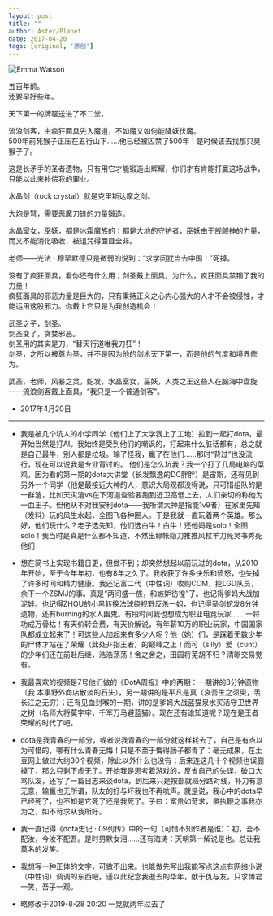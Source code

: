 ```yaml
---
layout: post
title: ""
author: Aster/Planet
date: 2017-04-20
tags: [original, '原创']
---
```


![Emma Watson](http://upload-images.jianshu.io/upload_images/5674982-fd53790d8ff17b64.gif?imageMogr2/auto-orient/strip)


五百年前。  
还要早好些年。  

天下第一的牌匾送进了不二堂。  

流浪剑客，由疯狂面具先入魔道，不如魔又如何能降妖伏魔。  
500年前死猴子正压在五行山下……他已经被囚禁了500年！是时候该去找那只臭猴子了。  

这是长矛手的圣者遗物，只有用它才能锻造出辉耀，你们才有肯能打赢这场战争，只能以此来补偿我的罪业。  

水晶剑（rock crystal）就是克里斯达摩之剑。  

大炮是弩，需要恶魔刀锋的力量锻造。  

水晶室女，巫妖，都是冰霜魔族的；都是大地的守护者，巫妖由于觊觎神的力量，而又不能消化吸收，被诅咒得面目全非。  

老师——光法 · 穆罕默德只是微弱的说到：“求学问犹当去中国！”死掉。  

没有了疯狂面具，看你还有什么用；剑圣戴上面具，为什么，疯狂面具禁锢了我的力量！  
疯狂面具的邪恶力量是巨大的，只有秉持正义之心内心强大的人才不会被侵蚀，才能运用这股邪力。你戴上它只是为我创造机会！  

武圣之子，剑圣。  
剑圣变了，贪婪邪恶。  
剑圣用的其实是刀，“替天行道唯我刀狂”！  
剑圣，之所以被尊为圣，并不是因为他的剑术天下第一，而是他的气度和境界修为。  

武圣，老师，风暴之灵，蛇发，水晶室女，巫妖，人类之王这些人在脑海中盘旋——流浪剑客戴上面具，“我只是一个普通剑客”。  

- 2017年4月20日
* * *  
- 我是被几个坑人的小学同学（他们上了大学我上了工地）拉到一起打dota，最开始当然是打AI。我始终是受到他们的嘲讽的，打起来什么脏话都有，总之就是自己最牛，别人都是垃圾。输了怪我，赢了在他们……那时“背过”也没流行，现在可以说我是专业背过的。
他们是怎么坑我？我一个打了几局电脑的菜鸡，因为看的第一期的dota大讲堂（长发飘逸的DC胖胖）是宙斯，还有见到另外一个同学（他是最接近大神的人，意识大局观都没得说，只可惜组队的是一群渣，比如天灾渣vs在下河道查验要跑到近卫高低上去，人们亲切的称他为一血王子。但他从不对我安利dota——我所谓大神是指能1v9者）在家里先知（发料）玩的风生水起，全图飞各种圈人。于是我就一直玩着两个英雄。那么好，他们玩什么？老子选先知，他们选白牛！白牛！还他妈是solo！全图solo！我当时是真是什么都不知道，不然出绿帐隐刀推推风杖羊刀死灵书秀死他们
- 想在简书上实现书籍日更，但做不到；却突然想起以前玩过的dota，从2010年开始，至于今年年初，也有8年之久了。我收获了许多快乐和愤怒，也失掉了许多时间和精力健康。我还记富二代（中性词）收购CCM，挖LGD队员，余下一个ZSMJ的事。真是“两间盛一族，和嫉妒彷徨”了。也记得爹妈大战加泥娃。也记得ZHOU的小黑转换法球绕视野反杀一姐，也记得圣剑蛇发8分钟遗物，还有burning的水人幽鬼。有段时间我也想成为职业电竞玩家……
一将功成万骨枯！有天价转会费，有天价解说，有年薪10万的职业玩家，中国国家队都成立起来了！可这些人加起来有多少人呢？他（她）们，是踩着无数少年的尸体才站在了荣耀（此处非指王者）的巅峰之上！而可（silly）爱（cunt）的少年们还在前赴后继，浩浩荡荡！舍之舍之，田园将芜胡不归？清晰交易觉有。
- 我最喜欢的视频是7号他们做的《DotA周报》中的两期：一期讲的8分钟遗物（我 本事野外商店散淡的石头），另一期讲的是平凡是真（哀吾生之须臾，羡长江之无穷）；还有见血封喉的一期，讲的是爹妈大战蓝猫泉水买活守卫世界之树（名师大将莫字牢，千军万马避蓝猫）。现在还有谁知道呢？现在是王者荣耀的时代了吧。
- dota是我青春的一部分，或者说我青春的一部分就这样耗去了，自己是有点以为可惜的，哪有什么青春无悔！只是不至于悔得肠子都青了：毫无成果，在土豆网上做过大约30个视频，除此以外什么也没有；后来连这几十个视频也误删掉了，那么只剩下虚无了。开始我是思考着游戏的，反省自己的失误，破口大骂队友，还写了一篇日志来谈dota，到后来只是按部就班分路对线，补刀有意无意，输赢也无所谓，队友的好与坏我也不再吭声。就是说，我心中的dota早已经死了，也不知是它死了还是我死了。子曰：富贵如苛求，虽执鞭之事我亦为之，如不苛求从我所好。
- 我一直记得《dota史记 · 09列传》中的一句（可惜不知作者是谁）：初，吾不配汝，今汝不配吾。是时男默女泪……还有海涛：天朝第一解说是也。总让我莫名的发笑。
- 我想写一种正体的文字，可做不出来。也能做先写出我能写点这点有网络小说（中性词）调调的东西吧。谨以此纪念我逝去的华年，献于仇与友，只求博君一笑，吾子一观。

- 略修改于2019-8-28 20:20 一晃就两年过去了  

